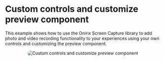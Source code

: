 # Custom controls and customize preview component

This example shows how to use the Onirix Screen Capture library to add photo and video recording functionality to your experiences using your own controls and customizing the preview component.

<p style = 'text-align:center;'>
  <image
    src="ox-screen-capture-custom-ui.png"
    alt="Custom controls and customize preview component"
    caption="Custom controls and customize preview component" 
    style="border-radius: 12px;">
</p>
